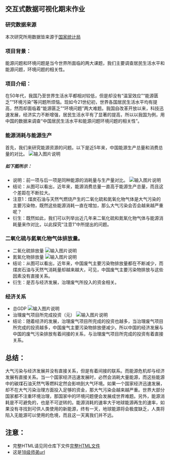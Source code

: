 ## 交互式数据可视化期末作业
### 研究数据来源
本次研究所用数据皆来源于[国家统计局](http://www.stats.gov.cn/)


### 项目背景：
能源问题和环境问题是当今世界所面临的两大课题，我们主要调查居民生活水平和能源问题，环境问题的相关性。

### 项目介绍：
在50年代，我国乃至世界生活水平都相对较低，但是却没有“温室效应”“能源匮乏”“环境污染”等问题所烦恼。现如今21世纪初，世界各国居民生活水平均有提高，然而却面临着“能源匮乏”“环境问题”两大难题。我国自改革开放以来，科技迅速发展，经济实力不断增强，居民生活水平有了显著的提高，所以以我国为例，用中国的数据来调查“中国居民生活水平和能源问题环境问题的相关性”。

### 能源消耗与能源生产
首先，我们来研究能源资源的问题。以下是近5年来，中国能源生产总量和消费总量的对比。
![输入图片说明](https://images.gitee.com/uploads/images/2020/0106/153559_9412a874_2278368.png "屏幕截图.png")
##### 如下图所示：
- 说明：前一项与后一项是同种能源的消耗量与生产量对比。
![输入图片说明](https://images.gitee.com/uploads/images/2020/0106/153856_3f481f50_2278368.png "屏幕截图.png")
- 结论：从图可以看出，近年来，能源消费总量一直高于能源生产总量，而且这个差距在不断拉大。
- 注意1：煤炭石油与天然气燃烧产生的二氧化硫和氮氧化物气体是大气污染的主要污染物，既然这些能源消耗一直在增加，那么大气污染会否会越来越严重呢？
- 衍生：既然如此，我们可以列举出近几年来二氧化硫和氮氧化物气体与能源消耗量来作对比，以此探究“注意1”中所提出的问题。
### 二氧化硫与氮氧化物气体排放量。
- 二氧化硫排放量
![输入图片说明](https://images.gitee.com/uploads/images/2020/0106/154935_aa7927e6_2278368.png "屏幕截图.png")
- 氮氧化物排放量
![输入图片说明](https://images.gitee.com/uploads/images/2020/0106/155034_4429428c_2278368.png "屏幕截图.png")
- 结论：从图可以看出，近年来，中国废气主要污染物排放量都在不断减少，而煤炭石油与天然气消耗量却越来越大，可见，中国废气主要污染物排放与这些因素没有直接关系。
- 衍生：是否与经济发展，治理废气所投入的资金相关。
### 经济关系
- 总GDP
![输入图片说明](https://images.gitee.com/uploads/images/2020/0106/162359_ed14acac_2278368.png "屏幕截图.png")
- 治理废气项目所完成投资（元）
![输入图片说明](https://images.gitee.com/uploads/images/2020/0106/162505_50583975_2278368.png "屏幕截图.png")
- 结论：随着经济的发展，治理废气项目所完成的投资也越多，当治理废气项目所完成的投资越多，中国废气主要污染物排放便减少。所以中国的经济发展与中国的废气污染排放有着间接的关系，与治理废气项目所完成的投资有着直接关系。
## 总结：
大气污染与经济发展并没有直接关系，但是有着间接的联系。而能源危机却与经济发展有直接关系。当一个国家经济迅速发展时，必然会消耗大量能源，而这些能源中的碳煤石油天然气等燃料定然会影响到大气环境。如果一个国家经济迅速发展，却不在大气污染治理方面投入足够的资金，那大气污染会越来越严重。世界大部分国家都不注重环境治理，那国家中的环境问题便会发展成世界难题。另外，能源消耗是不可避免的，也是不可逆转的。能源消耗的速率大于地球能源再生的速率，如果没有寻找到可供人类使用的新能源，终有一天，地球能源将会极度缺乏，人类将陷入无能源可以使用的危境，而且这一天离我们并不远。

## 注意：
- 完整HTML请见同仓库下文件[完整HTML文件](https://gitee.com/pingzi0211/python3/tree/master/%E7%BB%8F%E6%B5%8E%E5%8F%91%E5%B1%95%E4%B8%8E%E5%A4%A7%E6%B0%94%E6%B1%A1%E6%9F%93%E5%92%8C%E8%B5%84%E6%BA%90%E9%97%AE%E9%A2%98)
- 这是[18级师弟url](http://xiaofeng0418.pythonanywhere.com/)
